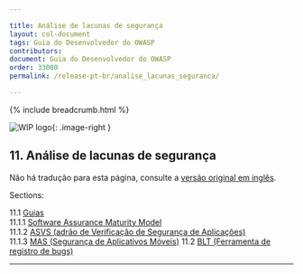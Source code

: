 ```yaml
---

title: Análise de lacunas de segurança
layout: col-document
tags: Guia do Desenvolvedor do OWASP
contributors:
document: Guia do Desenvolvedor do OWASP
order: 33000
permalink: /release-pt-br/analise_lacunas_seguranca/

---
```


{% include breadcrumb.html %}

<style type="text/css">
.image-right {
  height: 180px;
  display: block;
  margin-left: auto;
  margin-right: auto;
  float: right;
}
</style>

![WIP logo](../../../assets/images/dg_wip.png "Trabalho em andamento"){: .image-right }

## 11. Análise de lacunas de segurança

Não há tradução para esta página, consulte a [versão original em inglês][release1300].

Sections:

11.1 [Guias](01-guides/toc.md)  
11.1.1 [Software Assurance Maturity Model](01-guides/01-samm.md)  
11.1.2 [ASVS (adrão de Verificação de Segurança de Aplicações)](01-guides/02-asvs.md)  
11.1.3 [MAS (Segurança de Aplicativos Móveis)](01-guides/03-mas.md) 
11.2 [BLT (Ferramenta de registro de bugs)](02-blt.md)  

----

[release1300]: https://github.com/OWASP/www-project-developer-guide/blob/main/draft/13-security-gap-analysis/toc.md
